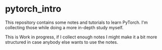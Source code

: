 # pytorch_intro
This repository contains some notes and tutorials to learn PyTorch.
I'm collecting those while doing a more in-depth study myself.

This is Work in progress, if I collect enough notes I might make it a bit more structured in case anybody else wants to use the notes.

